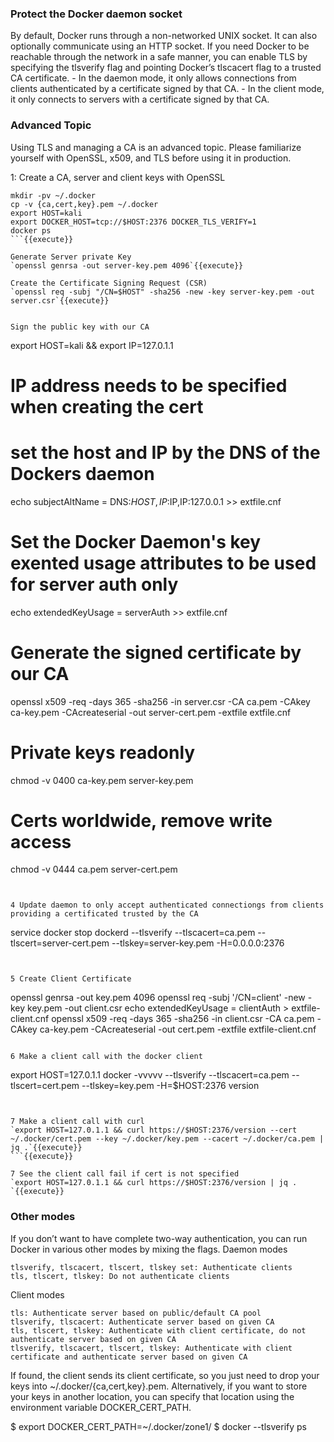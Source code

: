 
### Protect the Docker daemon socket

By default, Docker runs through a non-networked UNIX socket. It can also optionally communicate using an HTTP socket.  If you need Docker to be reachable through the network in a safe manner, you can enable TLS by specifying the tlsverify flag and pointing Docker’s tlscacert flag to a trusted CA certificate.
    - In the daemon mode, it only allows connections from clients authenticated by a certificate signed by that CA.
    - In the client mode, it only connects to servers with a certificate signed by that CA.

### Advanced Topic
Using TLS and managing a CA is an advanced topic. Please familiarize yourself with OpenSSL, x509, and TLS before using it in production.

1: Create a CA, server and client keys with OpenSSL

```
mkdir -pv ~/.docker
cp -v {ca,cert,key}.pem ~/.docker
export HOST=kali
export DOCKER_HOST=tcp://$HOST:2376 DOCKER_TLS_VERIFY=1
docker ps
```{{execute}}

Generate Server private Key
`openssl genrsa -out server-key.pem 4096`{{execute}}

Create the Certificate Signing Request (CSR)
`openssl req -subj "/CN=$HOST" -sha256 -new -key server-key.pem -out server.csr`{{execute}}


Sign the public key with our CA
```
export HOST=kali && export IP=127.0.1.1
# IP address needs to be specified when creating the cert
# set the host and IP by the DNS of the Dockers daemon
echo subjectAltName = DNS:$HOST, IP:$IP,IP:127.0.0.1 >> extfile.cnf
# Set the Docker Daemon's key exented usage attributes to be used for server auth only
echo extendedKeyUsage = serverAuth >> extfile.cnf
# Generate the signed certificate by our CA
openssl x509 -req -days 365 -sha256 -in server.csr -CA ca.pem -CAkey ca-key.pem -CAcreateserial -out server-cert.pem -extfile extfile.cnf
# Private keys readonly
chmod -v 0400 ca-key.pem server-key.pem
# Certs worldwide, remove write access
chmod -v 0444 ca.pem server-cert.pem
```{{execute}}


4 Update daemon to only accept authenticated connectiongs from clients providing a certificated trusted by the CA
```
service docker stop
dockerd --tlsverify --tlscacert=ca.pem --tlscert=server-cert.pem --tlskey=server-key.pem -H=0.0.0.0:2376
```{{execute}}


5 Create Client Certificate
```
openssl genrsa -out key.pem 4096
openssl req -subj '/CN=client' -new -key key.pem -out client.csr
echo extendedKeyUsage = clientAuth > extfile-client.cnf
openssl x509 -req -days 365 -sha256 -in client.csr -CA ca.pem -CAkey ca-key.pem -CAcreateserial -out cert.pem -extfile extfile-client.cnf
```{{execute}}

6 Make a client call with the docker client
```
export HOST=127.0.1.1
docker -vvvvv --tlsverify --tlscacert=ca.pem --tlscert=cert.pem --tlskey=key.pem -H=$HOST:2376 version
```{{execute}}


7 Make a client call with curl
`export HOST=127.0.1.1 && curl https://$HOST:2376/version --cert ~/.docker/cert.pem --key ~/.docker/key.pem --cacert ~/.docker/ca.pem | jq .`{{execute}}
```{{execute}}

7 See the client call fail if cert is not specified
`export HOST=127.0.1.1 && curl https://$HOST:2376/version | jq . `{{execute}}
```















### Other modes

If you don’t want to have complete two-way authentication, you can run Docker in various other modes by mixing the flags.
Daemon modes

    tlsverify, tlscacert, tlscert, tlskey set: Authenticate clients
    tls, tlscert, tlskey: Do not authenticate clients

Client modes

    tls: Authenticate server based on public/default CA pool
    tlsverify, tlscacert: Authenticate server based on given CA
    tls, tlscert, tlskey: Authenticate with client certificate, do not authenticate server based on given CA
    tlsverify, tlscacert, tlscert, tlskey: Authenticate with client certificate and authenticate server based on given CA

If found, the client sends its client certificate, so you just need to drop your keys into ~/.docker/{ca,cert,key}.pem. Alternatively, if you want to store your keys in another location, you can specify that location using the environment variable DOCKER_CERT_PATH.

$ export DOCKER_CERT_PATH=~/.docker/zone1/
$ docker --tlsverify ps

